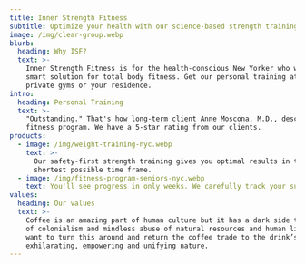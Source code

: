 ```yaml
---
title: Inner Strength Fitness
subtitle: Optimize your health with our science-based strength training
image: /img/clear-group.webp
blurb:
  heading: Why ISF?
  text: >-
    Inner Strength Fitness is for the health-conscious New Yorker who wants a
    smart solution for total body fitness. Get our personal training at 3
    private gyms or your residence. 
intro:
  heading: Personal Training
  text: >-
    "Outstanding." That's how long-term client Anne Moscona, M.D., describes our
    fitness program. We have a 5-star rating from our clients.
products:
  - image: /img/weight-training-nyc.webp
    text: >-
      Our safety-first strength training gives you optimal results in the
      shortest possible time frame.
  - image: /img/fitness-program-seniors-nyc.webp
    text: You'll see progress in only weeks. We carefully track your success.
values:
  heading: Our values
  text: >-
    Coffee is an amazing part of human culture but it has a dark side too – one
    of colonialism and mindless abuse of natural resources and human lives. We
    want to turn this around and return the coffee trade to the drink’s
    exhilarating, empowering and unifying nature.
---
```


